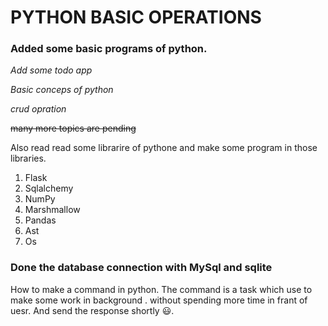 # PYTHON BASIC OPERATIONS

### Added some basic programs of python.

*Add some todo app*

*Basic conceps of python*

*crud opration*

~~many more topics are pending~~

Also read read some librarire of pythone and make some program in those libraries.
1. Flask
2. Sqlalchemy
3. NumPy
4. Marshmallow
5. Pandas
6. Ast
7. Os


### Done the database connection with MySql and sqlite


How to make a command in python.
The command is a task which use to make some work in background . without spending more time in frant of uesr.
And send the response shortly 😃.
